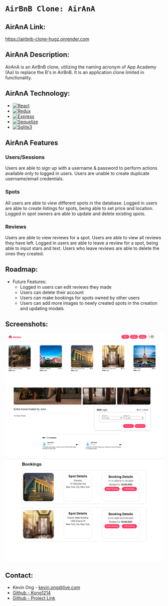 # `AirBnB Clone: AirAnA`

## AirAnA Link:
https://airbnb-clone-hugz.onrender.com

## AirAnA Description:
AirAnA is an AirBnB clone, utilizing the naming acronym of App Academy (Aa) to replace the B's in AirBnB. It is an application clone limited in functionality.

## AirAnA Technology:
* [![React][React.js]][React-url]
* [![Redux][Redux.js]][Redux-url]
* [![Express][Express.js]][Express-url]
* [![Sequelize][Sequelize.js]][Sequelize-url]
* [![Sqlite3][Sqlite3]][Sqlite3-url]

## AirAnA Features

### Users/Sessions
Users are able to sign up with a username & password to perform actions available only to logged in users.
Users are unable to create duplicate username/email credentials.

### Spots
All users are able to view different spots in the database.
Logged in users are able to create listings for spots, being able to set price and location.
Logged in spot owners are able to update and delete existing spots.

### Reviews
Users are able to view reviews for a spot.
Users are able to view all reviews they have left.
Logged in users are able to leave a review for a spot, being able to input stars and text.
Users who leave reviews are able to delete the ones they created.

## Roadmap:
* Future Features:
    * Logged in users can edit reviews they made
    * Users can delete their account
    * Users can make bookings for spots owned by other users
    * Users can add more images to newly created spots in the creation and updating modals

## Screenshots:
![image info](./ReadMeImages/all-spots-screenshot.png)
![image info](./ReadMeImages/spot-details.png)
![image info](./ReadMeImages/bookings.png)


## Contact:
* Kevin Ong - kevin.ong@live.com
* [Github - Kong1214](https://github.com/kong1214)
* [Github - Project Link](https://github.com/kong1214/airbnb-clone)

<!-- MARKDOWN LINKS & IMAGES -->
<!-- https://www.markdownguide.org/basic-syntax/#reference-style-links -->
[React.js]: https://img.shields.io/badge/React-20232A?style=for-the-badge&logo=react&logoColor=61DAFB
[React-url]: https://reactjs.org/
[Redux.js]: https://img.shields.io/badge/Redux-593D88?style=for-the-badge&logo=redux&logoColor=white
[Redux-url]: https://redux.js.org/
[Express.js]: https://img.shields.io/badge/express.js-%23404d59.svg?style=for-the-badge&logo=express&logoColor=%2361DAFB
[Express-url]: https://expressjs.com/
[Sqlite3]: https://img.shields.io/badge/SQLite-07405E?style=for-the-badge&logo=sqlite&logoColor=white
[Sqlite3-url]: https://www.sqlite.org/index.html
[Sequelize.js]: https://img.shields.io/badge/Sequelize-52B0E7?style=for-the-badge&logo=Sequelize&logoColor=white
[Sequelize-url]: https://sequelize.org/

